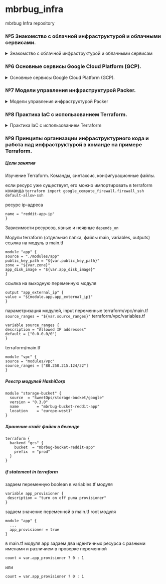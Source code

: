 # mbrbug_infra
mbrbug Infra repository

### №5 Знакомство с облачной инфраструктурой и облачными сервисами.
<details>
<summary>Знакомство с облачной инфраструктурой и облачными сервисам</summary>

#### Создание виртуальных машин в GCP

Использование приватного/публичного ключей SSH, проброс ключей
ssh-keygen, ssh-agent, ssh-add

Создание vpn сервера Pritunl на bastion хосте

Самостоятельное задание:
Исследовать способ подключения к someinternalhost в одну команду:

Решение:
`ssh -t -A -i ~/.ssh/locladmn locladmn@104.198.142.243 ssh someinternalhost`

Дополнительное задание:
Предложить вариант решения для подключения из консоли при помощи команды вида ssh someinternalhost из локальной консоли
рабочего устройства, чтобы подключение выполнялось по алиасу someinternalhost

Решение:
Добавить в `~/.ssh/config`

```
Host someinternalhost
HostName 104.198.142.243
User locladmn
IdentityFIle ~/.ssh/locladmn
ForwardAgent yes
RemoteCommand ssh someinternalhost
RequestTTY force
```

#### Данные для проверки cloud-bastion:

bastion_IP = 104.198.142.243
someinternalhost_IP = 10.128.0.3
</details>

### №6 Основные сервисы Google Cloud Platform (GCP).
<details>
<summary>Основные сервисы Google Cloud Platform (GCP).</summary>

Цели занятия
Способы управления ресурсами в GCP.

#### данные для проверки

testapp_IP = 35.222.255.111
testapp_port = 9292

#### Команда для запуска автоматического создания инстанса gcloud

```gcloud compute instances create reddit-app \
--boot-disk-size=10GB \
--image-family ubuntu-1604-lts \
--image-project=ubuntu-os-cloud \
--machine-type=g1-small \
--tags puma-server \
--restart-on-failure \
--metadata startup-script='wget -qO - https://www.mongodb.org/static/pgp/server-3.2.asc | apt-key add -
echo "deb http://repo.mongodb.org/apt/ubuntu xenial/mongodb-org/3.2 multiverse" > /etc/apt/sources.list.d/mongodb-org-3.2.list
apt update
apt install -y ruby-full ruby-bundler build-essential mongodb-org
systemctl start mongod && systemctl enable mongod
cd /home/locladmn
git clone -b monolith https://github.com/express42/reddit.git
cd reddit && bundle install
puma -d'
```

##### или

```gcloud compute instances create reddit-app \
--boot-disk-size=10GB \
--image-family ubuntu-1604-lts \
--image-project=ubuntu-os-cloud \
--machine-type=g1-small \
--tags puma-server \
--restart-on-failure \
--metadata-from-file startup-script=startupscript.sh
```

##### или

```gcloud compute instances create reddit-app \
--boot-disk-size=10GB \
--image-family ubuntu-1604-lts \
--image-project=ubuntu-os-cloud \
--machine-type=g1-small \
--tags puma-server \
--restart-on-failure \
--metadata startup-script-url=gs://mbrbucket/startupscript.sh
```

#### firewall rule

`gcloud compute firewall-rules create default-puma-server --allow tcp:9292 --target-tags 'puma-server' --source-ranges 0.0.0.0/0`
</details>

### №7 Модели управления инфраструктурой Packer.
<details>
  <summary>Модели управления инфраструктурой Packer</summary>

##### Цели занятия
Изучение packer. Команды, синтаксис, конфигурационные файлы.

Скачиваем Packer `https://www.packer.io/downloads.html`

Распаковываем в папки из переменной окружения PATH.

Создаем Application Default Credentials (ADC) `gcloud auth application-default login`
Создаем Packer template вида ubuntu16.json
```
{
    "variables":
       {
            "machine_type": "f1-micro"
            ...
       },

    "builders": [
        {
            "type": "googlecompute"
            "project_id": "{{ user `project_id` }}",
            "image_name": "reddit-full-{{timestamp}}",
            "machine_type": "{{ user `machine_type` }}"
        }
    ],
    "provisioners": [
        {
            "type": "shell",
            "script": "script.sh",
            "execute_command": "sudo {{.Path}}"
        }
        ...
    ]
}
```
variables - переменные
builders - секция отвечает за создание образа
provisioners - секция отвечает за изменение образа (софт, настройки и конфигурация)

`gcloud projects list`
Проверка конфига `packer validate ubuntu16.json`
Сборка образа `packer build ubuntu16.json`

#### Самостоятельное задание
Используем пользовательские переменные:
в секции
```{
    "variables": {
            "machine_type": "f1-micro"
  }
```
или
в файле variables.json
```
{
  "project_id": "infra-123456",
  "source_image_family": "ubuntu-1604-lts"
}
```
файл указывается параметром `-var-file=variables.json`

#### Задание со *
##### "Запекаем" образ - добавляем в образ приложение, зависимости и конфиги
Используем `"source_image_family": "reddit-base"`
Для запуска puma используем systemd.unit
```
[Unit]
Description=Puma Server
After=network.target
Requires=network.target

[Service]
ExecStart=/usr/local/bin/puma -C /var/lib/gems/2.3.0/gems/puma-3.10.0/lib/puma.rb --dir /home/appuser/reddit
TimeoutSec=15
Restart=always

[Install]
WantedBy=multi-user.target
```
##### Создание VM из образа через скрипт, используя gcloud
```
#!/bin/bash
gcloud compute instances create reddit-app \
> --boot-disk-size=10GB \
> --image-family reddit-full \
> --machine-type=g1-small \
> --tags puma-server \
> --restart-on-failure
 ```
</details>

### №8 Практика IaC с использованием Terraform.
<details>
  <summary>Практика IaC с использованием Terraform</summary>

##### Цели занятия
 Изучение Terraform. Команды, синтаксис, конфигурационные файлы.
 Скачиваем Terraform, распаковываем в путь из окружения PATH
 Создаем main.tf c провайдером google и ресурсами вида:
 ```
 resource "google_compute_instance" "app" {
 name = "reddit-app"
 machine_type = "g1-small"
 zone = "europe-west1-b"
 boot_disk {
 initialize_params {
 image = "reddit-base"
 }
 }
 network_interface {
 network = "default"
 access_config {}
 }
 }
 ```
###### работа с ключами SSH
 ```
 resource "google_compute_instance" "app" {
 ...
 metadata = {
 # путь до публичного ключа
 ssh-keys = "appuser:${file("~/.ssh/appuser.pub")}"
 }
 ...
 }
 ```
###### работа с портами
 ```
 resource "google_compute_firewall" "firewall_puma" {
 name = "allow-puma-default"
 # Название сети, в которой действует правило
 network = "default"
 # Какой доступ разрешить
 allow {
 protocol = "tcp"
 ports = ["9292"]
 }
 # Каким адресам разрешаем доступ
 source_ranges = ["0.0.0.0/0"]
 # Правило применимо для инстансов с перечисленными тэгами
 target_tags = ["reddit-app"]
 }

 ```
###### работа с провиженерами
 ```
 provisioner "file" {
 source = "files/puma.service"
 destination = "/tmp/puma.service"
 }
 ```
###### работа с variables
```
variable project {
description = "Project ID"
}
variable region {
description = "Region"
# Значение по умолчанию
default = "europe-west1"
}
```
```
provider "google" {
version = "2.15.0"
project = var.project
region = var.region
}
```
##### Задание со *
Добавление ключей для нескольких пользователей через sshkeys
при добавлении ключа через веб-интерфейс ключ не виден в Terraform
##### Задание с **
Создание балансировщика и использование и использование параметра count

```
resource "google_compute_target_pool" "reddit-app-target-pool" {
  name = "reddit-app-target-pool"

  instances = google_compute_instance.app[*].self_link

  health_checks = [
    google_compute_http_health_check.reddit-http-hc.name,
  ]
}

resource "google_compute_http_health_check" "reddit-http-hc" {
  name                = "reddit-http-hc"
  timeout_sec         = 1
  check_interval_sec  = 1
  healthy_threshold   = 4
  unhealthy_threshold = 5
  port                = 9292

}

resource "google_compute_forwarding_rule" "reddit-fr" {
  name                  = "reddit-fr"
  region                = var.region
  load_balancing_scheme = "EXTERNAL"
  target                = google_compute_target_pool.reddit-app-target-pool.self_link
  port_range            = 9292
}
```
```
resource "google_compute_instance" "app" {
  count        = var.count_inst
  name         = "reddit-app${count.index + 1}"
```
</details>

### №9 Принципы организации инфраструктурного кода и работа над инфраструктурой в команде на примере Terraform.

##### Цели занятия
Изучение Terraform. Команды, синтаксис, конфигурационные файлы.

если ресурс уже существует, его можно импортировать в terraform
команда `terraform import google_compute_firewall.firewall_ssh default-allow-ssh`

ресурс ip-адреса
```resource "google_compute_address" "app_ip" {
name = "reddit-app-ip"
}
```
Зависимости ресурсов, явные и неявные
`depends_on`

Модули terraform (отдельная папка, файлы main, variables, outputs)
ссылка на модуль в main.tf
```
module "app" {
source = "./modules/app"
public_key_path = "${var.public_key_path}"
zone = "${var.zone}"
app_disk_image = "${var.app_disk_image}"
}
```
ссылка на выходную переменную модуля
```
output "app_external_ip" {
value = "${module.app.app_external_ip}"
}
```
параметризация модулей, input переменные
terraform/vpc/main.tf
`source_ranges = "${var.source_ranges}"`
terraform/vpc/variables.tf
```
variable source_ranges {
description = "Allowed IP addresses"
default = ["0.0.0.0/0"]
}
```
terraform/main.tf
```
module "vpc" {
source = "modules/vpc"
source_ranges = ["80.250.215.124/32"]
}
```
##### Реестр модулей HashiCorp
```
module "storage-bucket" {
  source  = "SweetOps/storage-bucket/google"
  version = "0.3.0"
  name        = "mbrbug-bucket-reddit-app"
  location    = "europe-west1"
}
```
##### Хранение стайт файла в бекенде
```
terraform {
  backend "gcs" {
    bucket  = "mbrbug-bucket-reddit-app"
    prefix  = "prod"
  }
}
```
##### if statement in terraform
 задаем переменную boolean в variables.tf модуля
 ```
 variable app_provisioner {
  description = "turn on off puma provisioner"
 }
 ```
 задаем значение переменной в main.tf root модуля
 ```
 module "app" {
   ...
   app_provisioner = true
 }
 ```
 в main.tf модуля app задаем два идентичных ресурса с разными именами и различием в проверке переменной
 ```
 count = var.app_provisioner ? 0 : 1
 ```
 или
 ```
count = var.app_provisioner ? 0 : 1
 ```
